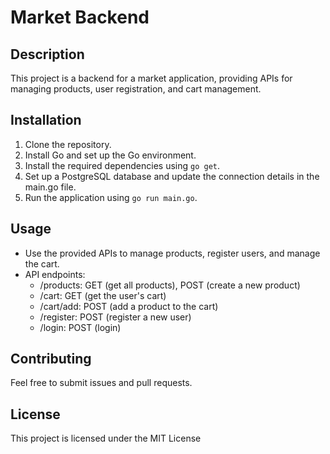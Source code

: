 # Market Backend

## Description
This project is a backend for a market application, providing APIs for managing products, user registration, and cart management.

## Installation
1. Clone the repository.
2. Install Go and set up the Go environment.
3. Install the required dependencies using `go get`.
4. Set up a PostgreSQL database and update the connection details in the main.go file.
5. Run the application using `go run main.go`.

## Usage
- Use the provided APIs to manage products, register users, and manage the cart.
- API endpoints:
  - /products: GET (get all products), POST (create a new product)
  - /cart: GET (get the user's cart)
  - /cart/add: POST (add a product to the cart)
  - /register: POST (register a new user)
  - /login: POST (login)

## Contributing
Feel free to submit issues and pull requests.

## License
This project is licensed under the MIT License
